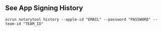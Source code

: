 ## See App Signing History
```
xcrun notarytool history --apple-id "EMAIL" --password "PASSWORD" --team-id "TEAM_ID"
```